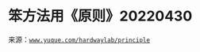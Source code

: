# 笨方法用《原则》20220430

来源：[`www.yuque.com/hardwaylab/principle`](https://www.yuque.com/hardwaylab/principle)